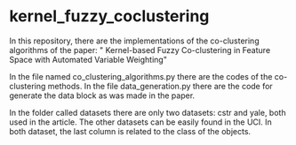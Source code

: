 # kernel_fuzzy_coclustering
In this repository, there are the  implementations of the  co-clustering algorithms of the paper: " Kernel-based Fuzzy Co-clustering in Feature Space with Automated Variable Weighting" 

In the file named co_clustering_algorithms.py there are the codes of the co-clustering methods. In the file 
data_generation.py there are the code for generate the data block as was made in the paper.

In the folder called datasets there are only two datasets: cstr and yale, both used in the article. The other datasets can be easily found in the UCI. In both dataset, the last column is related to the class of the objects.
